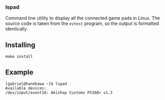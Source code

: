 ### lspad

Command line utility to display all the connected game pads in Linux. The source
code is taken from the `evtest` program, so the output is formatted identically.

## Installing

```
make install
```

## Example

```
[gabriel@hanekawa ~]$ lspad
Available devices:
/dev/input/event16:	Akishop Customs PS360+ v1.3
```

